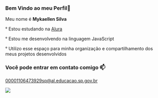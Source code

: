 ### Bem Vindo ao meu Perfil🖤

Meu nome é **Mykaellen Silva**

° Estou estudando na [Alura](https://www.alura.com.br)

° Estou me desenvolvendo na linguagem JavaScript

° Utilizo esse espaço para minha organização e compartilhamento dos meus projetos desenvolvidos

### Você pode entrar em contato comigo 📫

00001106473929sp@al.educacao.sp.gov.br

![](https://media1.tenor.com/m/JY34bbD4qF4AAAAC/mc-daniel.gif)
